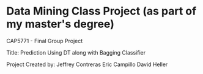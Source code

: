 # Data Mining Class Project (as part of my master's degree)
CAP5771 - Final Group Project 

Title: Prediction Using DT along with Bagging Classifier

Project Created by:
Jeffrey Contreras
Eric Campillo
David Heller
